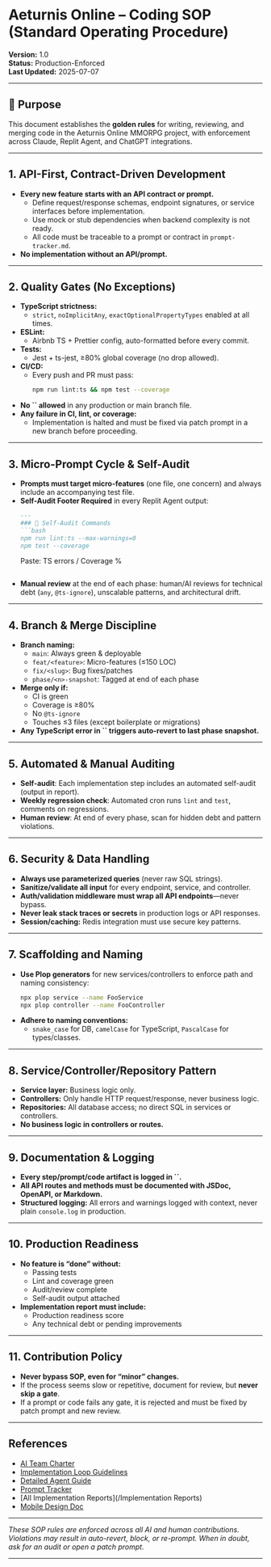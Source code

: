# Aeturnis Online – Coding SOP (Standard Operating Procedure)

**Version:** 1.0\
**Status:** Production-Enforced\
**Last Updated:** 2025-07-07

---

## 🚩 Purpose

This document establishes the **golden rules** for writing, reviewing, and merging code in the Aeturnis Online MMORPG project, with enforcement across Claude, Replit Agent, and ChatGPT integrations.

---

## 1. API-First, Contract-Driven Development

- **Every new feature starts with an API contract or prompt.**
  - Define request/response schemas, endpoint signatures, or service interfaces before implementation.
  - Use mock or stub dependencies when backend complexity is not ready.
  - All code must be traceable to a prompt or contract in `prompt-tracker.md`.
- **No implementation without an API/prompt.**

---

## 2. Quality Gates (No Exceptions)

- **TypeScript strictness:**
  - `strict`, `noImplicitAny`, `exactOptionalPropertyTypes` enabled at all times.
- **ESLint:**
  - Airbnb TS + Prettier config, auto-formatted before every commit.
- **Tests:**
  - Jest + ts-jest, ≥80% global coverage (no drop allowed).
- **CI/CD:**
  - Every push and PR must pass:
    ```bash
    npm run lint:ts && npm test --coverage
    ```
- **No **``** allowed** in any production or main branch file.
- **Any failure in CI, lint, or coverage:**
  - Implementation is halted and must be fixed via patch prompt in a new branch before proceeding.

---

## 3. Micro-Prompt Cycle & Self-Audit

- **Prompts must target micro-features** (one file, one concern) and always include an accompanying test file.
- **Self-Audit Footer Required** in every Replit Agent output:
  ````markdown
  ---
  ### 🔐 Self‑Audit Commands
  ```bash
  npm run lint:ts --max-warnings=0
  npm test --coverage
  ````
  Paste: TS errors / Coverage %
  ```
  ```
- **Manual review** at the end of each phase: human/AI reviews for technical debt (`any`, `@ts-ignore`), unscalable patterns, and architectural drift.

---

## 4. Branch & Merge Discipline

- **Branch naming:**
  - `main`: Always green & deployable
  - `feat/<feature>`: Micro-features (≤150 LOC)
  - `fix/<slug>`: Bug fixes/patches
  - `phase/<n>-snapshot`: Tagged at end of each phase
- **Merge only if:**
  - CI is green
  - Coverage is ≥80%
  - No `@ts-ignore`
  - Touches ≤3 files (except boilerplate or migrations)
- **Any TypeScript error in **``** triggers auto-revert to last phase snapshot.**

---

## 5. Automated & Manual Auditing

- **Self-audit**: Each implementation step includes an automated self-audit (output in report).
- **Weekly regression check**: Automated cron runs `lint` and `test`, comments on regressions.
- **Human review**: At end of every phase, scan for hidden debt and pattern violations.

---

## 6. Security & Data Handling

- **Always use parameterized queries** (never raw SQL strings).
- **Sanitize/validate all input** for every endpoint, service, and controller.
- **Auth/validation middleware must wrap all API endpoints**—never bypass.
- **Never leak stack traces or secrets** in production logs or API responses.
- **Session/caching:** Redis integration must use secure key patterns.

---

## 7. Scaffolding and Naming

- **Use Plop generators** for new services/controllers to enforce path and naming consistency:
  ```bash
  npx plop service --name FooService
  npx plop controller --name FooController
  ```
- **Adhere to naming conventions:**
  - `snake_case` for DB, `camelCase` for TypeScript, `PascalCase` for types/classes.

---

## 8. Service/Controller/Repository Pattern

- **Service layer:** Business logic only.
- **Controllers:** Only handle HTTP request/response, never business logic.
- **Repositories:** All database access; no direct SQL in services or controllers.
- **No business logic in controllers or routes.**

---

## 9. Documentation & Logging

- **Every step/prompt/code artifact is logged in **``**.**
- **All API routes and methods must be documented with JSDoc, OpenAPI, or Markdown.**
- **Structured logging:** All errors and warnings logged with context, never plain `console.log` in production.

---

## 10. Production Readiness

- **No feature is “done” without:**
  - Passing tests
  - Lint and coverage green
  - Audit/review complete
  - Self-audit output attached
- **Implementation report must include:**
  - Production readiness score
  - Any technical debt or pending improvements

---

## 11. Contribution Policy

- **Never bypass SOP, even for “minor” changes.**
- If the process seems slow or repetitive, document for review, but **never skip a gate**.
- If a prompt or code fails any gate, it is rejected and must be fixed by patch prompt and new review.

---

## References

- [AI Team Charter](aeturnis_ai_charter.md)
- [Implementation Loop Guidelines](implementation_loop_guidelines.md)
- [Detailed Agent Guide](aeturnis-detailed-agent-guide.md)
- [Prompt Tracker](prompt_tracker.md)
- [All Implementation Reports]\(/Implementation Reports)
- [Mobile Design Doc](aeturnis-mobile-design-doc.md)

---

*These SOP rules are enforced across all AI and human contributions. Violations may result in auto-revert, block, or re-prompt. When in doubt, ask for an audit or open a patch prompt.*

---


